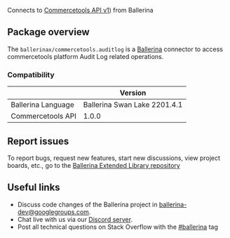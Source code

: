Connects to [Commercetools API v1](https://docs.commercetools.com/api/)) from Ballerina

## Package overview
The `ballerinax/commercetools.auditlog` is a [Ballerina](https://ballerina.io/) connector to access commercetools platform Audit Log related operations.

### Compatibility
|                    | Version                     |
|--------------------|-----------------------------|
| Ballerina Language | Ballerina Swan Lake 2201.4.1|
| Commercetools API  | 1.0.0                       |

## Report issues
To report bugs, request new features, start new discussions, view project boards, etc., go to the [Ballerina Extended Library repository](https://github.com/ballerina-platform/ballerina-extended-library)

## Useful links
- Discuss code changes of the Ballerina project in [ballerina-dev@googlegroups.com](mailto:ballerina-dev@googlegroups.com).
- Chat live with us via our [Discord server](https://discord.gg/ballerinalang).
- Post all technical questions on Stack Overflow with the [#ballerina](https://stackoverflow.com/questions/tagged/ballerina) tag